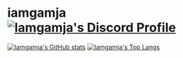 # iamgamja [![Iamgamja's Discord Profile](https://dcbadge.vercel.app/api/shield/526889025894875158?style=flat-square&theme=discord&logoColor=yellow)](http://discord.com/users/526889025894875158 "My Discord Profile")

[![Iamgamja's GitHub stats](https://github-readme-stats.vercel.app/api?username=iamgamja&show_icons=true&locale=kr)](https://github.com/anuraghazra/github-readme-stats "My Github Stats")
[![Iamgamja's Top Langs](https://github-readme-stats.vercel.app/api/top-langs/?username=iamgamja&layout=compact&locale=kr)](https://github.com/anuraghazra/github-readme-stats "My Top Langs")
